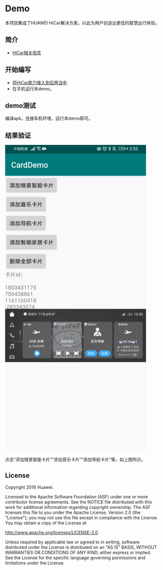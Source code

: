 Demo
==============================

本项目集成了HUAWEI HiCar解决方案，以此为用户创造出更佳的智慧出行体验。

简介
------------

- [HiCar相关信息](https://developer.huawei.com/consumer/cn/HiCar)

开始编写
---------------

- [将HiCar能力接入到应用当中](https://developer.huawei.com/consumer/cn/doc/development/HiCar-Guides/32403).
- 在手机运行本demo。

demo测试
---------------------

编译apk，连接车机环境，运行本demo即可。


结果验证
-----------
<img src="app/src/card.png" height="994" width="459"/>

点击“添加情景智能卡片”“添加音乐卡片”“添加导航卡片”等，如上图所示。


License
-------

Copyright 2016 Huawei.

Licensed to the Apache Software Foundation (ASF) under one or more contributor
license agreements.  See the NOTICE file distributed with this work for
additional information regarding copyright ownership.  The ASF licenses this
file to you under the Apache License, Version 2.0 (the "License"); you may not
use this file except in compliance with the License.  You may obtain a copy of
the License at

  http://www.apache.org/licenses/LICENSE-2.0

Unless required by applicable law or agreed to in writing, software
distributed under the License is distributed on an "AS IS" BASIS, WITHOUT
WARRANTIES OR CONDITIONS OF ANY KIND, either express or implied.  See the
License for the specific language governing permissions and limitations under
the License.
